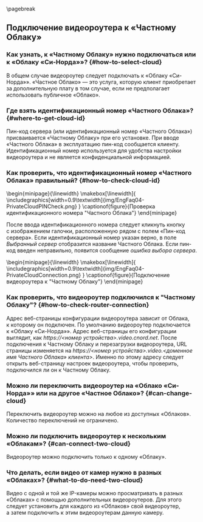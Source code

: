 \pagebreak

## Подключение видеороутера к «Частному Облаку»

### Как узнать, к «Частному Облаку» нужно подключаться или к «Облаку «Си-Норда»»? {#how-to-select-cloud}

В общем случае видеороутер следует подключать к «Облаку «Си-Норда»». «Частное Облако» — это услуга, которую клиент приобретает за дополнительную плату в том случае, если не предполагает использовать публичное «Облако». 

### Где взять идентификационный номер «Частного Облака»? {#where-to-get-cloud-id}

Пин-код сервера (или идентификационный номер «Частного Облака») присваивается «Частному Облаку» при его установке. При вводе «Частного Облака» в эксплуатацию пин-код сообщается клиенту. Идентификационный номер используется для удобства настройки видеороутера и не является конфиденциальной информацией.

### Как проверить, что идентификационный номер «Частного Облака» правильный? {#how-to-check-cloud-id}
\begin{minipage}{\linewidth}
	\makebox[\linewidth]{
 		\includegraphics[width=0.9\textwidth]{img/EngFaq04-PrivateCloudPINCheck.png}
 	}
	\captionof{figure}{Проверка идентификационного номера "Частного Облака"}
\end{minipage}

После ввода идентификационного номера следует кликнуть кнопку с изображением галочки, расположенную рядом с полем «Пин-код сервера». Если идентификационный номер указан верно, в поле _Выбранный сервер_ отобразится название Частного Облака. Если пин-код введен неправильно, появится сообщение _ошибка выбора сервера_.

\begin{minipage}{\linewidth}
	\makebox[\linewidth]{
 		\includegraphics[width=0.9\textwidth]{img/EngFaq04-PrivateCloudConnection.png}
 	}
	\captionof{figure}{Подключение видеороутера к "Частному Облаку"}
\end{minipage}

### Как проверить, что видеороутер подключился к "Частному Облаку"? {#how-to-check-router-connection}

Адрес веб-страницы конфигурации видеороутера зависит от Облака, к которому он подключен. По умолчанию видеороутер подключается к «Облаку «Си-Норда»». Адрес веб-страницы его конфигурации выглядит, как *https://\<номер устройства\>.video.cnord.net*. 
После подключения к Частному Облаку и перезагрузки видеороутера, URL страницы изменяется на *https://\<номер устройства\>.video.\<доменное имя Частного Облака» клиента\>*. Именно по этому адресу следует открыть веб-страницу настроек видеороутера, чтобы проверить, подключился ли он к Частному Облаку. 

### Можно ли переключить видеороутер на «Облако «Си-Норда»» или на другое «Частное Облако»? {#can-change-cloud}

Переключить видеороутер можно на любое из доступных «Облаков». Количество переключений не ограничено.

### Можно ли подключить видеороутер к нескольким «Облакам»? {#can-connect-two-cloud}

Видеороутер можно подключить только к одному «Облаку».

### Что делать, если видео от камер нужно в разных «Облаках»? {#what-to-do-need-two-cloud}

Видео с одной и той же IP-камеры можно просматривать в разных «Облаках» с помощью дополнительных видеороутеров. Для этого следует установить для каждого из «Облаков» свой видеороутер, а затем подключить к этим видеороутерам данную камеру.

